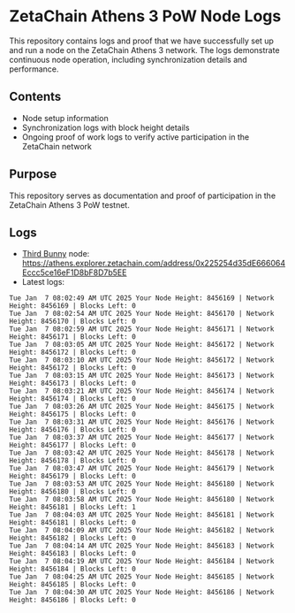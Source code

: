 # ZetaChain Athens 3 PoW Node Logs
This repository contains logs and proof that we have successfully set up and run a node on the ZetaChain Athens 3 network. The logs demonstrate continuous node operation, including synchronization details and performance.

## Contents
- Node setup information
- Synchronization logs with block height details
- Ongoing proof of work logs to verify active participation in the ZetaChain network

## Purpose
This repository serves as documentation and proof of participation in the ZetaChain Athens 3 PoW testnet.

## Logs

- [Third Bunny](https://thirdbunny.xyz/) node: https://athens.explorer.zetachain.com/address/0x225254d35dE666064Eccc5ce16eF1D8bF8D7b5EE
- Latest logs:
```
Tue Jan  7 08:02:49 AM UTC 2025 Your Node Height: 8456169 | Network Height: 8456169 | Blocks Left: 0
Tue Jan  7 08:02:54 AM UTC 2025 Your Node Height: 8456170 | Network Height: 8456170 | Blocks Left: 0
Tue Jan  7 08:02:59 AM UTC 2025 Your Node Height: 8456171 | Network Height: 8456171 | Blocks Left: 0
Tue Jan  7 08:03:05 AM UTC 2025 Your Node Height: 8456172 | Network Height: 8456172 | Blocks Left: 0
Tue Jan  7 08:03:10 AM UTC 2025 Your Node Height: 8456172 | Network Height: 8456172 | Blocks Left: 0
Tue Jan  7 08:03:15 AM UTC 2025 Your Node Height: 8456173 | Network Height: 8456173 | Blocks Left: 0
Tue Jan  7 08:03:21 AM UTC 2025 Your Node Height: 8456174 | Network Height: 8456174 | Blocks Left: 0
Tue Jan  7 08:03:26 AM UTC 2025 Your Node Height: 8456175 | Network Height: 8456175 | Blocks Left: 0
Tue Jan  7 08:03:31 AM UTC 2025 Your Node Height: 8456176 | Network Height: 8456176 | Blocks Left: 0
Tue Jan  7 08:03:37 AM UTC 2025 Your Node Height: 8456177 | Network Height: 8456177 | Blocks Left: 0
Tue Jan  7 08:03:42 AM UTC 2025 Your Node Height: 8456178 | Network Height: 8456178 | Blocks Left: 0
Tue Jan  7 08:03:47 AM UTC 2025 Your Node Height: 8456179 | Network Height: 8456179 | Blocks Left: 0
Tue Jan  7 08:03:53 AM UTC 2025 Your Node Height: 8456180 | Network Height: 8456180 | Blocks Left: 0
Tue Jan  7 08:03:58 AM UTC 2025 Your Node Height: 8456180 | Network Height: 8456181 | Blocks Left: 1
Tue Jan  7 08:04:03 AM UTC 2025 Your Node Height: 8456181 | Network Height: 8456181 | Blocks Left: 0
Tue Jan  7 08:04:09 AM UTC 2025 Your Node Height: 8456182 | Network Height: 8456182 | Blocks Left: 0
Tue Jan  7 08:04:14 AM UTC 2025 Your Node Height: 8456183 | Network Height: 8456183 | Blocks Left: 0
Tue Jan  7 08:04:19 AM UTC 2025 Your Node Height: 8456184 | Network Height: 8456184 | Blocks Left: 0
Tue Jan  7 08:04:25 AM UTC 2025 Your Node Height: 8456185 | Network Height: 8456185 | Blocks Left: 0
Tue Jan  7 08:04:30 AM UTC 2025 Your Node Height: 8456186 | Network Height: 8456186 | Blocks Left: 0
```
